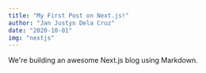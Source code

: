 ```yaml
---
title: "My First Post on Next.js!"
author: "Jan Justyn Dela Cruz"
date: "2020-10-01"
img: "nextjs"
---
```


We're building an awesome Next.js blog using Markdown.
